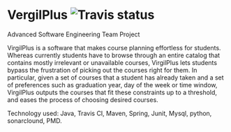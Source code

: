 # VergilPlus ![Travis status](https://travis-ci.com/pow25/vergilplus.svg?branch=master)

Advanced Software Engineering Team Project

VirgilPlus is a software that makes course planning effortless for students.  Whereas currently students have to browse through an entire catalog that contains mostly irrelevant or unavailable courses, VirgilPlus lets students bypass the frustration of picking out the courses right for them.  In particular, given a set of courses that a student has already taken and a set of preferences such as graduation year, day of the week or time window, VirgilPlus outputs the courses that fit these constraints up to a threshold, and eases the process of choosing desired courses.

Technology used: Java, Travis CI, Maven, Spring, Junit, Mysql, python, sonarclound, PMD.
